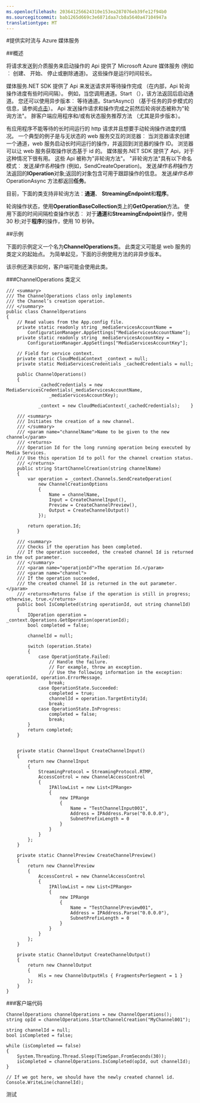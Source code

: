 ```yaml
---
ms.openlocfilehash: 203641256624310e153ea287076eb39fe12f94b0
ms.sourcegitcommit: bab1265d669c3e6871daa7cb8a5640a47104947a
translationtype: MT
---
```

<properties 
    pageTitle="轮询长时间运行的操作" 
    description="本主题演示如何轮询长时间运行的操作。" 
    services="media-services" 
    documentationCenter="" 
    authors="juliako" 
    manager="dwrede" 
    editor=""/>

<tags 
    ms.service="media-services" 
    ms.workload="media" 
    ms.tgt_pltfrm="na" 
    ms.devlang="na" 
    ms.topic="article" 
    ms.date="08/11/2015" 
    ms.author="juliako"/>


#提供实时流与 Azure 媒体服务

##概述

将请求发送到介质服务来启动操作的 Api 提供了 Microsoft Azure 媒体服务 (例如︰ 创建、 开始、 停止或删除通道)。 这些操作是运行时间较长。

媒体服务.NET SDK 提供了 Api 来发送请求并等待操作完成 （在内部，Api 轮询操作进度有些时间间隔）。 例如，当您调用通道。Start （），该方法返回后启动通道。 您还可以使用异步版本︰ 等待通道。StartAsync() （基于任务的异步模式的信息，请参阅[点击](https://msdn.microsoft.com/library/hh873175(v=vs.110).aspx)）。 Api 发送操作请求和操作完成之前然后轮询状态被称为"轮询方法"。 胖客户端应用程序和/或有状态服务推荐方法 （尤其是异步版本）。

有应用程序不能等待的长时间运行的 http 请求并且想要手动轮询操作进度的情况。 一个典型的例子是与无状态的 web 服务交互的浏览器︰ 当浏览器请求创建一个通道，web 服务启动长时间运行的操作，并返回到浏览器的操作 ID。 浏览器可以让 web 服务获取操作状态基于 id 的。 媒体服务.NET SDK 提供了 Api，对于这种情况下很有用。 这些 Api 被称为"非轮询方法"。
"非轮询方法"具有以下命名模式︰ 发送*操作名称*操作 (例如，SendCreateOperation)。 发送*操作名称*操作方法返回的**IOperation**对象;返回的对象包含可用于跟踪操作的信息。 发送*操作名称*OperationAsync 方法都返回**任务<IOperation>**。

目前，下面的类支持非轮询方法︰**通道**、 **StreamingEndpoint**和**程序**。

轮询操作状态，使用**OperationBaseCollection**类上的**GetOperation**方法。 使用下面的时间间隔检查操作状态︰ 对于**通道**和**StreamingEndpoint**操作，使用 30 秒;对于**程序**的操作，使用 10 秒钟。


##示例

下面的示例定义一个名为**ChannelOperations**类。 此类定义可能是 web 服务的类定义的起始点。 为简单起见，下面的示例使用方法的非异步版本。

该示例还演示如何，客户端可能会使用此类。

###ChannelOperations 类定义

    /// <summary> 
    /// The ChannelOperations class only implements 
    /// the Channel’s creation operation. 
    /// </summary> 
    public class ChannelOperations
    {
        // Read values from the App.config file.
        private static readonly string _mediaServicesAccountName =
            ConfigurationManager.AppSettings["MediaServicesAccountName"];
        private static readonly string _mediaServicesAccountKey =
            ConfigurationManager.AppSettings["MediaServicesAccountKey"];
    
        // Field for service context.
        private static CloudMediaContext _context = null;
        private static MediaServicesCredentials _cachedCredentials = null;
    
        public ChannelOperations()
        {
                _cachedCredentials = new MediaServicesCredentials(_mediaServicesAccountName,
                    _mediaServicesAccountKey);
    
                _context = new CloudMediaContext(_cachedCredentials);    }
    
        /// <summary>  
        /// Initiates the creation of a new channel.  
        /// </summary>  
        /// <param name="channelName">Name to be given to the new channel</param>  
        /// <returns>  
        /// Operation Id for the long running operation being executed by Media Services. 
        /// Use this operation Id to poll for the channel creation status. 
        /// </returns> 
        public string StartChannelCreation(string channelName)
        {
            var operation = _context.Channels.SendCreateOperation(
                new ChannelCreationOptions
                {
                    Name = channelName,
                    Input = CreateChannelInput(),
                    Preview = CreateChannelPreview(),
                    Output = CreateChannelOutput()
                });
    
            return operation.Id;
        }
    
        /// <summary> 
        /// Checks if the operation has been completed. 
        /// If the operation succeeded, the created channel Id is returned in the out parameter.
        /// </summary> 
        /// <param name="operationId">The operation Id.</param> 
        /// <param name="channel">
        /// If the operation succeeded, 
        /// the created channel Id is returned in the out parameter.</param>
        /// <returns>Returns false if the operation is still in progress; otherwise, true.</returns> 
        public bool IsCompleted(string operationId, out string channelId)
        {
            IOperation operation = _context.Operations.GetOperation(operationId);
            bool completed = false;
    
            channelId = null;
    
            switch (operation.State)
            {
                case OperationState.Failed:
                    // Handle the failure. 
                    // For example, throw an exception. 
                    // Use the following information in the exception: operationId, operation.ErrorMessage.
                    break;
                case OperationState.Succeeded:
                    completed = true;
                    channelId = operation.TargetEntityId;
                    break;
                case OperationState.InProgress:
                    completed = false;
                    break;
            }
            return completed;
        }
    
    
        private static ChannelInput CreateChannelInput()
        {
            return new ChannelInput
            {
                StreamingProtocol = StreamingProtocol.RTMP,
                AccessControl = new ChannelAccessControl
                {
                    IPAllowList = new List<IPRange>
                    {
                        new IPRange
                        {
                            Name = "TestChannelInput001",
                            Address = IPAddress.Parse("0.0.0.0"),
                            SubnetPrefixLength = 0
                        }
                    }
                }
            };
        }
    
        private static ChannelPreview CreateChannelPreview()
        {
            return new ChannelPreview
            {
                AccessControl = new ChannelAccessControl
                {
                    IPAllowList = new List<IPRange>
                    {
                        new IPRange
                        {
                            Name = "TestChannelPreview001",
                            Address = IPAddress.Parse("0.0.0.0"),
                            SubnetPrefixLength = 0
                        }
                    }
                }
            };
        }
    
        private static ChannelOutput CreateChannelOutput()
        {
            return new ChannelOutput
            {
                Hls = new ChannelOutputHls { FragmentsPerSegment = 1 }
            };
        }
    }

###客户端代码

    ChannelOperations channelOperations = new ChannelOperations();
    string opId = channelOperations.StartChannelCreation("MyChannel001");
    
    string channelId = null;
    bool isCompleted = false;
    
    while (isCompleted == false)
    {
        System.Threading.Thread.Sleep(TimeSpan.FromSeconds(30));
        isCompleted = channelOperations.IsCompleted(opId, out channelId);
    }
    
    // If we got here, we should have the newly created channel id.
    Console.WriteLine(channelId);
 
测试
